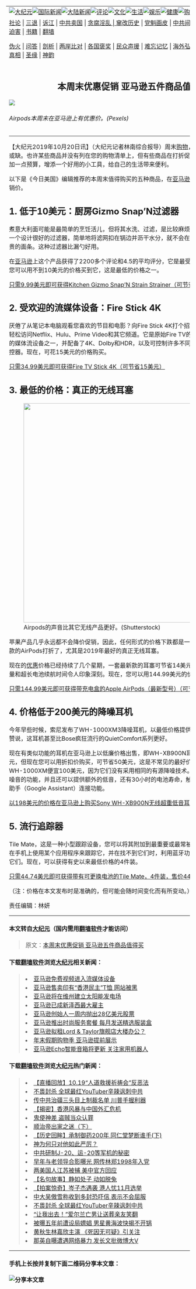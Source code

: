<a name="1" id="1" target="_blank"></a><span id="1"></span>
<table border="0"><tr><td colspan="2" VALIGN=TOP><a href="https://github.com/eqzow2704/djy/blob/master/gb/nsc413.md#1"><img src="https://raw.githubusercontent.com/eqzow2704/www/master/t/djy/1.jpg" title="大纪元"></a><a href="https://github.com/eqzow2704/djy/blob/master/gb/n24hr.md#1"><img src="https://raw.githubusercontent.com/eqzow2704/www/master/t/djy/3.jpg" title="国际新闻"></a><a href="https://github.com/eqzow2704/djy/blob/master/gb/nsc413.md#1"><img src="https://raw.githubusercontent.com/eqzow2704/www/master/t/djy/4.jpg" title="大陆新闻"></a><a href="https://github.com/eqzow2704/djy/blob/master/gb/news392.md#1"><img src="https://raw.githubusercontent.com/eqzow2704/www/master/t/djy/5.jpg" title="评论"></a><a href="https://github.com/eqzow2704/djy/blob/master/gb/news2007.md#1"><img src="https://raw.githubusercontent.com/eqzow2704/www/master/t/djy/6.jpg" title="文化"></a><a href="https://github.com/eqzow2704/djy/blob/master/gb/news2008.md#1"><img src="https://raw.githubusercontent.com/eqzow2704/www/master/t/djy/7.jpg" title="生活"></a><a href="https://github.com/eqzow2704/djy/blob/master/gb/ncyule.md#1"><img src="https://raw.githubusercontent.com/eqzow2704/www/master/t/djy/8.jpg" title="娱乐"></a><a href="https://github.com/eqzow2704/djy/blob/master/gb/nsc1002.md#1"><img src="https://raw.githubusercontent.com/eqzow2704/www/master/t/djy/9.jpg" title="健康"><a href="https://www.youlucky.com"><img src="https://raw.githubusercontent.com/eqzow2704/www/master/t/djy/10.jpg" title="购物"></a><a href="https://www.supportepoch.org/donation?utm_medium=epochtimes&utm_source=referral&utm_campaign=donate_button_djyhomepage"><img src="https://raw.githubusercontent.com/eqzow2704/www/master/t/djy/12.jpg" title="捐款"></a></td></tr>
<tr><td colspan="2" VALIGN=TOP><a target="_blank" href="https://git.io/fjCRf">社论</a> | <a target="_blank" href="https://github.com/eqzow2704/djy/blob/master/gb/nf5657.md#1">三退</a> | <a target="_blank" href="https://github.com/eqzow2704/djy/blob/master/gb/nf6123.md#1">诉江</a> | <a target="_blank" href="https://github.com/eqzow2704/djy/blob/master/gb/nf1176117.md#1">中共卖国</a> | <a target="_blank" href="https://github.com/eqzow2704/djy/blob/master/gb/nf5773.md#1">贪腐淫乱 | <a target="_blank" href="https://github.com/eqzow2704/djy/blob/master/gb/nf1176115.md#1">窜改历史</a> | <a target="_blank" href="https://github.com/eqzow2704/djy/blob/master/gb/nf1176107.md#1">党魁画皮</a> | <a target="_blank" href="https://github.com/eqzow2704/djy/blob/master/gb/nf1320400.md#1">中共间谍</a> | <a target="_blank" href="https://github.com/eqzow2704/djy/blob/master/gb/nf1176114.md#1">破坏传统</a> | <a target="_blank" href="https://github.com/eqzow2704/djy/blob/master/gb/nf5287.md#1">恶贯满盈</a> | <a target="_blank" href="https://github.com/eqzow2704/djy/blob/master/gb/ncid278.md#1">人权</a> | <a target="_blank" href="https://github.com/eqzow2704/djy/blob/master/gb/nf1176111.md#1">迫害</a> | <a target="_blank" href="https://github.com/eqzow2704/djy/blob/master/gb/nf1235328.md#1">书籍</a> | <a target="_blank" href="https://github.com/eqzow2704/www/blob/master/README.md?zsrh#1">翻墙</a></p><p><a target="_blank" href="https://github.com/eqzow2704/djy/blob/master/gb/nf5562.md#1">伪火</a> | <a target="_blank" href="https://github.com/eqzow2704/djy/blob/master/gb/nf4378.md#1">问答</a> | <a target="_blank" href="https://github.com/eqzow2704/djy/blob/master/gb/nf5792.md#1">剖析</a> | <a target="_blank" href="https://github.com/eqzow2704/djy/blob/master/gb/nf5735.md#1">两岸比对</a> | <a target="_blank" href="https://github.com/eqzow2704/djy/blob/master/gb/nf6119.md#1">各国褒奖</a> | <a target="_blank" href="https://github.com/eqzow2704/djy/blob/master/gb/nf6120.md#1">民众声援</a> | <a target="_blank" href="https://github.com/eqzow2704/djy/blob/master/gb/nf1188594.md#1">难忘记忆</a> | <a target="_blank" href="https://github.com/eqzow2704/djy/blob/master/gb/nf3180.md#1">海外弘传</a> | <a target="_blank" href="https://github.com/eqzow2704/djy/blob/master/gb/nf5410.md#1">万人上访</a> | <a target="_blank" href="https://github.com/eqzow2704/ntdtv/blob/master/gb/prog1530_1.md#1">和平抗议</a> | <a target="_blank" href="https://github.com/eqzow2704/djy/blob/master/gb/nf4386.md#1">支持</a> | <a target="_blank" href="https://github.com/eqzow2704/djy/blob/master/gb/nf4389.md#1">真相</a> | <a target="_blank" href="https://github.com/eqzow2704/djy/blob/master/gb/nf5790.md#1">圣缘</a> | <a target="_blank" href="https://github.com/eqzow2704/djy/blob/master/gb/nf4786.md#1">神韵</a></td></tr>
<tr><td VALIGN=TOP width="626"><h2 align=center>本周末优惠促销 亚马逊五件商品值得买</h2>
<img src="http://i.epochtimes.com/assets/uploads/2019/10/pexels-photo-788946-600x400.jpeg" />
<h6>Airpods本周末在亚马逊上有优惠价。(Pexels)
</h6>
<hr>
<p>【大纪元2019年10月20日讯】（大纪元记者林南综合报导）周末<a href="https://github.com/eqzow2704/djy/blob/master/gb/tag/%E8%B4%AD%E7%89%A9.md">购物</a>，在很多人的生活中不可或缺。也许某些商品并没有列在您的购物清单上，但有些商品在打折促销时，您完全可以考虑增加一点预算，增添一个好用的小工具，给自己的生活带来便利。</p>
<p>以下是《今日美国》编辑推荐的本周末值得购买的五种商品，在<a href="https://github.com/eqzow2704/djy/blob/master/gb/tag/%E4%BA%9A%E9%A9%AC%E9%80%8A.md">亚马逊</a>（Amazon）上有<a href="https://github.com/eqzow2704/djy/blob/master/gb/tag/%E4%BC%98%E6%83%A0.md">优惠</a>促销价。</p>
<h2>1. 低于10美元：厨房Gizmo Snap&#8217;N过滤器</h2>
<p>煮意大利面可能是最简单的烹饪活儿，但将其水洗、过滤，是比较麻烦的一个步骤。现在，通过一个设计很好的过滤器，简单地将滤网扣在锅边并沥干水分，就不会在水洗过滤时浪费掉任何宝贵的面条。这种过滤器比漏勺好用。</p>
<p>在<a href="https://github.com/eqzow2704/djy/blob/master/gb/tag/%E4%BA%9A%E9%A9%AC%E9%80%8A.md">亚马逊</a>上这个产品获得了2200多个评论和4.5的平均评分，它是最受欢迎的厨房产品。现在，您可以用不到10美元的价格买到它，这是最低的价格之一。</p>
<p><a href="https://www.amazon.com/Kitchen-Gizmo-Strainer-Silicone-Colander/dp/B018W9JII0/ref=as_li_ss_tl?imprToken=y9THessJ19RYASFlkDl64g&amp;slotNum=0&amp;creativeASIN=B018W9JII0&amp;imprToken=8dtsutxLRYNb4pxxflnkCg&amp;slotNum=3&amp;ascsub&amp;linkCode=w61&amp;tag=usatdailydeals-20&amp;linkId=0176beb67358483a9287b4ae6cbb1ad5&amp;language=en_US">只需9.99美元即可获得Kitchen Gizmo Snap&#8217;N Strain Strainer（可节省3美元）</a></p>
<h2>2. 受欢迎的流媒体设备：Fire Stick 4K</h2>
<p>厌倦了从笔记本电脑观看您喜欢的节目和电影？向Fire Stick 4K打个招呼，它使您可以在电视上轻松访问Netflix、Hulu、Prime Video和其它频道。它是原始Fire TV的替代，后者是我们最喜欢的媒体流设备之一，并配备了4K、Dolby和HDR，以及可控制许多不同功能的全新Alexa语音遥控器。现在，可花15美元的价格购买。</p>
<p><a href="https://www.amazon.com/gp/product/B079QHML21/ref=as_li_ss_tl?imprToken=y9THessJ19RYASFlkDl64g&amp;slotNum=1&amp;creativeASIN=B079QHML21&amp;imprToken=Z2saSz.wXGcq9IDYBa7Tig&amp;slotNum=1&amp;ie=UTF8&amp;linkCode=w61&amp;tag=usatdailydeals-20&amp;linkId=afc69a821b5c06280e1cb68fab14f7b1&amp;language=en_US">只需34.99美元即可获得Fire TV Stick 4K（可节省15美元）</a></p>
<h2>3. 最低的价格：真正的无线耳塞</h2>
<figure id="attachment_11599417" style="width: 600px" class="wp-caption aligncenter"><a href="http://i.epochtimes.com/assets/uploads/2019/10/airpods.jpg"><img class="size-large wp-image-11599417" src="http://i.epochtimes.com/assets/uploads/2019/10/airpods-600x337.jpg" alt="" width="600" b="337" /></a><figcaption class="wp-caption-text">Airpods的声音比其它无线产品更好。(Shutterstock)</figcaption></figure>
<p>苹果产品几乎永远都不会降价促销，因此，任何形式的价格下跌都是一件罕见事情。但是，最新款的AirPods打折了，尤其是2019年最好的真正无线耳塞。</p>
<p>现在的<a href="https://github.com/eqzow2704/djy/blob/master/gb/tag/%E4%BC%98%E6%83%A0.md">优惠</a>价格已经持续了几个星期，一套最新款的耳塞可节省14美元，这些耳塞提供的音频质量和超长电池续航时间令人印象深刻。现在，您可以用144.99美元的价格买下来。</p>
<p><a href="https://www.amazon.com/gp/product/B07PXGQC1Q/ref=as_li_ss_tl?imprToken=y9THessJ19RYASFlkDl64g&amp;slotNum=2&amp;creativeASIN=B07PXGQC1Q&amp;imprToken=18-B.EyDISu4T.ZBKrJh1w&amp;slotNum=0&amp;ie=UTF8&amp;linkCode=w61&amp;tag=usatdailydeals-20&amp;linkId=d6d0193c9a6a8cf386f5f11af8fd607d&amp;language=en_US">只需144.99美元即可获得带充电盒的Apple AirPods（最新型号）（可节省14.01美元）</a></p>
<h2>4. 价格低于200美元的降噪耳机</h2>
<p>今年早些时候，索尼发布了WH-1000XM3降噪耳机，以最低价格提供额外的低音功能。有人称赞说，这耳机甚至比Bose疯狂流行的QuietComfort系列更好。</p>
<p>现在有类似功能的耳机在亚马逊上以低廉价格出售，即WH-XB900N耳机，其价格通常为248美元，但现在您可以用折扣价购买，可节省50美元，这是不常见的最好价格之一。这些耳机比WH-1000XM便宜100美元，因为它们没有采用相同的有源降噪技术。但是它们仍然具有消除噪音的功能，并且还可以提供额外的低音，还有30小时的电池寿命，触摸控件以及Alexa和谷歌助手（Google Assistant）连接功能。</p>
<p><a href="https://www.amazon.com/Sony-WH-XB900N-Canceling-Headphones-Exclusive/dp/B07RMPVX1D/ref=as_li_ss_tl?imprToken=y9THessJ19RYASFlkDl64g&amp;slotNum=4&amp;creativeASIN=B07RMPVX1D&amp;imprToken=tw0Lu2KtvwGUaIRHgk6mcQ&amp;slotNum=0&amp;ie=UTF8&amp;linkCode=w61&amp;tag=usatdailydeals-20&amp;linkId=5003db7a66791b729ed1f4c4618fe385&amp;language=en_US">以198美元的价格在亚马逊上购买Sony WH-XB900N无线超重低音耳机（可节省52美元）</a></p>
<h2>5. 流行追踪器</h2>
<p>Tile Mate，这是一种小型跟踪设备，您可以将其附加到最重要或最常被遗忘的个人物品上。可以在手机上使用某个应用程序来跟踪它，并在找不到它们时，利用蓝牙功能让其发出叮铃声以找到它们。现在，可以获得有史以来最低价格的4件装。</p>
<p><a href="https://www.amazon.com/Tile-Mate-Replaceable-Battery-pack/dp/B07GM59D13/ref=as_li_ss_tl?imprToken=1F8PPma2WDqbj-t47u1qsg&amp;slotNum=5&amp;creativeASIN=B07GM59D13&amp;imprToken=Ld8S7jpC-3utNCrqqLSufQ&amp;slotNum=7&amp;ascsub&amp;th=1&amp;linkCode=w61&amp;tag=usatdailydeals-20&amp;linkId=9b7571ac3e8182e04a64b9415e2dc9dc&amp;language=en_US">只需44.74美元即可获得带有可更换电池的Tile Mate，4件装，售价44.74美元（节省5.25美元）</a></p>
<p>（注：价格在本文发布时是准确的，但可能会随时间变化而有所变动。）#</p>
<p>责任编辑：林妍</p>
<hr>

#### 本文转自<a href="http://www.epochtimes.com">大纪元</a>（国内需用<a href="https://git.io/JesJV">翻墙软件</a>才能访问）
> 原文：<a href="http://www.epochtimes.com/gb/19/10/19/n11599395.htm">本周末优惠促销 亚马逊五件商品值得买</a>
#### 下载<a href="https://git.io/JesJV">翻墙软件</a>浏览<a href="http://www.epochtimes.com">大纪元</a>相关新闻：
> <li><a href="http://www.epochtimes.com/gb/19/8/29/n11486802.htm">亚马逊免费视频进入流媒体设备</a></li>
> <li><a href="http://www.epochtimes.com/gb/19/8/16/n11457687.htm">亚马逊售卖印有“香港民主”T恤 网站被黑</a></li>
> <li><a href="http://www.epochtimes.com/gb/19/8/8/n11440737.htm">亚马逊将在维州建立太阳能发电场</a></li>
> <li><a href="http://www.epochtimes.com/gb/19/8/8/n11440547.htm">亚马逊已成新泽西最大雇主</a></li>
> <li><a href="http://www.epochtimes.com/gb/19/8/6/n11434765.htm">亚马逊创始人一周内抛出28亿美元股票</a></li>
> <li><a href="http://www.epochtimes.com/gb/19/8/2/n11427124.htm">亚马逊推出时尚服务套餐 每月发送精选服装盒</a></li>
> <li><a href="http://www.epochtimes.com/gb/19/7/27/n11412563.htm">亚马逊拟租Lord &amp; Taylor旗舰店大楼办公？</a></li>
> <li><a href="http://www.epochtimes.com/gb/19/7/26/n11410230.htm">年末假期购物季 亚马逊提前展示</a></li>
> <li><a href="http://www.epochtimes.com/gb/19/7/18/n11393864.htm">亚马逊Echo智能音箱将更新 关注家用机器人</a></li>

#### 下载<a href="https://git.io/JesJV">翻墙软件</a>浏览<a href="http://www.epochtimes.com">大纪元</a>热门新闻：
> <li><a href="http://www.epochtimes.com/gb/19/10/17/n11594831.htm">【直播回放】10.19“人道救援祈祷会”反恶法</a></li>
> <li><a href="http://www.epochtimes.com/gb/19/10/18/n11598232.htm">不畏封杀 全球最红YouTuber辛辣讽刺中共</a></li>
> <li><a href="http://www.epochtimes.com/gb/19/10/19/n11598453.htm">传中共治疆三头目上制裁名单 川普手握利器</a></li>
> <li><a href="http://www.epochtimes.com/gb/19/10/9/n11577571.htm">【揭密】香港风暴与中国外汇危机</a></li>
> <li><a href="http://www.epochtimes.com/gb/11/7/10/n3311274.htm">鬼使神差 盗贼当众认罪</a></li>
> <li><a href="http://www.epochtimes.com/gb/19/10/8/n11575614.htm">顺治帝出家之迷（下）</a></li>
> <li><a href="http://www.epochtimes.com/gb/19/10/8/n11576703.htm">【历史回眸】承制御药200年 同仁堂梦断谁手(下)</a></li>
> <li><a href="http://www.epochtimes.com/gb/19/10/16/n11592895.htm">神为何只对他如此严厉？</a></li>
> <li><a href="http://www.epochtimes.com/gb/19/10/14/n11588039.htm">中共研制J-20、运-20等军机的秘密</a></li>
> <li><a href="http://www.epochtimes.com/gb/19/10/17/n11595049.htm">早年与老领导合影曝光 网传林郑1998年入党</a></li>
> <li><a href="http://www.epochtimes.com/gb/19/10/17/n11595032.htm">两美国人江苏被捕 美中官方回应</a></li>
> <li><a href="http://www.epochtimes.com/gb/18/10/30/n10818650.htm">【名句故事】静如处子 动如脱兔</a></li>
> <li><a href="http://www.epochtimes.com/gb/19/10/18/n11595871.htm">【拍案惊奇】岑子杰遇袭 港人忧11月选举</a></li>
> <li><a href="http://www.epochtimes.com/gb/19/10/18/n11598095.htm">中大吴傲雪称收到多封恐吓信 表示不会屈服</a></li>
> <li><a href="http://www.epochtimes.com/gb/19/10/18/n11598232.htm">不畏封杀 全球最红YouTuber辛辣讽刺中共</a></li>
> <li><a href="http://www.epochtimes.com/gb/19/10/17/n11593891.htm">“让我出去！”爱尔兰亡男让送葬亲友笑翻</a></li>
> <li><a href="http://www.epochtimes.com/gb/19/10/17/n11595122.htm">被曝五年前遭设局嫖娼 男星黄海波快揭不开锅</a></li>
> <li><a href="http://www.epochtimes.com/gb/19/10/16/n11593275.htm">黄秋生林嘉欣主演 《死因无可疑》引关注</a></li>
> <li><a href="http://www.epochtimes.com/gb/19/10/17/n11595559.htm">那英自曝遭遇网络暴力 发长文批微博大V</a></li>
<hr>

#### 手机上长按并复制下面二维码分享本文章：<br><br><img src="http://www.hehaibao.com/qr/index.php?m=1&e=L&p=10&t=&d=https://github.com/eqzow2704/djy/blob/master/gb/19/10/19/n11599395.md%231" title="分享本文章"></td><td VALIGN=TOP><a href="https://github.com/eqzow2704/djy/blob/master/gb/16/1/21/n4622075.md?dfh#1" target="_blank"><img src="https://raw.githubusercontent.com/eqzow2704/djy/master/gb/300/wei-f1.jpg" title="中共的伪火骗局"  alt="中共的伪火骗局"></a><br><a href="https://github.com/eqzow2704/yh/blob/master/README.md?dfh#1" target="_blank"><img src="https://raw.githubusercontent.com/eqzow2704/djy/master/gb/300/yong-h.jpg" title="永恒的见证"  alt="永恒的见证"></a><br><a href="https://github.com/eqzow2704/djy/blob/master/gb/13/9/29/n3974789.md?dfh#1" target="_blank"><img src="https://raw.githubusercontent.com/eqzow2704/djy/master/gb/300/shang-lnz.jpg" title="善良女子被中共投男牢"  alt="善良女子被中共投男牢"></a><br><a href="https://github.com/eqzow2704/djy/blob/master/gb/16/3/16/n4663449.md?dfh#1" target="_blank"><img src="https://raw.githubusercontent.com/eqzow2704/djy/master/gb/300/huo-z3.jpg" title="警卫目击活摘器官"  alt="警卫目击活摘器官"></a><br><a href="https://github.com/eqzow2704/djy/blob/master/gb/16/8/7/n8177641.md?dfh#1" target="_blank"><img src="https://raw.githubusercontent.com/eqzow2704/djy/master/gb/300/huo-z4.jpg" title="证人描述活摘恐怖"  alt="证人描述活摘恐怖"></a><br><a href="https://github.com/eqzow2704/djy/blob/master/gb/10/4/19/n2881569.md?dfh#1" target="_blank"><img src="https://raw.githubusercontent.com/eqzow2704/djy/master/gb/300/huo-z1.jpg" title="揭开活摘器官黑幕"  alt="揭开活摘器官黑幕"></a><br><a href="https://github.com/eqzow2704/djy/blob/master/gb/10/11/7/n3077476.md?dfh#1" target="_blank"><img src="https://raw.githubusercontent.com/eqzow2704/djy/master/gb/300/ma-ks.jpg" title="马克思的成魔之路"  alt="马克思的成魔之路"></a><br><a href="https://github.com/eqzow2704/djy/blob/master/gb/14/6/9/n4173977.md?dfh#1" target="_blank"><img src="https://raw.githubusercontent.com/eqzow2704/djy/master/gb/300/chang-zs.jpg" title="藏字石 蕴天机"  alt="藏字石 蕴天机"></a><br><a href="https://github.com/eqzow2704/djy/blob/master/gb/18/5/10/n10381511.md?dfh#1" target="_blank"><img src="https://raw.githubusercontent.com/eqzow2704/djy/master/gb/300/st1.jpg" title="关注3亿人三退"  alt="关注3亿人三退"></a><br><a href="https://github.com/eqzow2704/djy/blob/master/gb/18/3/21/n10237682.md?dfh#1" target="_blank"><img src="https://raw.githubusercontent.com/eqzow2704/djy/master/gb/300/jie-t.jpg" title="解体中共复兴中华"  alt="解体中共复兴中华"></a><br><a href="https://github.com/eqzow2704/djy/blob/master/gb/9/2/9/n2422991.md?dfh#1" target="_blank"><img src="https://raw.githubusercontent.com/eqzow2704/djy/master/gb/300/gao-zs.jpg" title="中共迫害良心律师"  alt="中共迫害良心律师"></a><br><a href="https://github.com/eqzow2704/djy/blob/master/gb/18/12/9/n10900044.md?dfh#1" target="_blank"><img src="https://raw.githubusercontent.com/eqzow2704/djy/master/gb/300/sj1.jpg" title="303万人举报江泽民"  alt="303万人举报江泽民"></a><br><a href="https://github.com/eqzow2704/djy/blob/master/gb/18/8/28/n10672014.md?dfh#1" target="_blank"><img src="https://raw.githubusercontent.com/eqzow2704/djy/master/gb/300/sj2.jpg" title="这些官员为何起诉江泽民"  alt="这些官员为何起诉江泽民"></a><br><a href="https://github.com/eqzow2704/djy/blob/master/gb/8/12/18/n2367165.md?dfh#1" target="_blank"><img src="https://raw.githubusercontent.com/eqzow2704/djy/master/gb/300/liangan.jpg" title="海峡两岸的强烈对比"  alt="海峡两岸的强烈对比"></a><br><a href="https://github.com/eqzow2704/djy/blob/master/gb/15/5/5/n4427238.md?dfh#1" target="_blank"><img src="https://raw.githubusercontent.com/eqzow2704/djy/master/gb/300/jia-ndzl.jpg" title="加拿大总理的贺信"  alt="加拿大总理的贺信"></a><br><a href="https://github.com/eqzow2704/djy/blob/master/gb/11/6/17/n3289382.md?dfh#1" target="_blank"><img src="https://raw.githubusercontent.com/eqzow2704/djy/master/gb/300/xiao-wd.jpg" title="探寻真相兼听则明"  alt="探寻真相兼听则明"></a><br><a href="https://github.com/eqzow2704/djy/blob/master/gb/18/10/27/n10812623.md?dfh#1" target="_blank"><img src="https://raw.githubusercontent.com/eqzow2704/djy/master/gb/300/yindu.jpg" title="印度媒体报道东方"  alt="印度媒体报道东方"></a><br><a href="https://github.com/eqzow2704/djy/blob/master/gb/18/6/9/n10469652.md?dfh#1" target="_blank"><img src="https://raw.githubusercontent.com/eqzow2704/djy/master/gb/300/xie-j.jpg" title="不一样的海外校园"  alt="不一样的海外校园"></a><br><a href="https://github.com/eqzow2704/djy/blob/master/gb/7/4/5/n1669415.md?dfh#1" target="_blank"><img src="https://raw.githubusercontent.com/eqzow2704/djy/master/gb/300/li-up.jpg" title="从大师到徒弟的传奇"  alt="从大师到徒弟的传奇"></a><br><a href="https://github.com/eqzow2704/djy/blob/master/gb/17/5/26/n9191512.md?dfh#1" target="_blank"><img src="https://raw.githubusercontent.com/eqzow2704/djy/master/gb/300/zfl2.jpg" title="亿万人与东方一本奇书"  alt="亿万人与东方一本奇书"></a><br><a href="https://github.com/eqzow2704/djy/blob/master/gb/13/11/27/n4020290.md?dfh#1" target="_blank"><img src="https://raw.githubusercontent.com/eqzow2704/djy/master/gb/300/zhen-h.jpg" title="大陆见不到的震撼场面"  alt="大陆见不到的震撼场面"></a><br><a href="https://github.com/eqzow2704/djy/blob/master/gb/15/7/17/n4482910.md?dfh#1" target="_blank"><img src="https://raw.githubusercontent.com/eqzow2704/djy/master/gb/300/dalu-sk.jpg" title="人心向善 大陆当初盛况"  alt="人心向善 大陆当初盛况"></a><br><a href="https://github.com/eqzow2704/djy/blob/master/gb/9/10/15/n2689419.md?dfh#1" target="_blank"><img src="https://raw.githubusercontent.com/eqzow2704/djy/master/gb/300/zfl1.jpg" title="追寻真理 这书讲什么"  alt="追寻真理 这书讲什么"></a><br><a href="https://github.com/eqzow2704/www/blob/master/README.md?dfh#1" target="_blank"><img src="https://raw.githubusercontent.com/eqzow2704/djy/master/gb/300/fq1.jpg" title="下载免费翻墙软件"  alt="下载免费翻墙软件"></a><br></td></tr></table>
